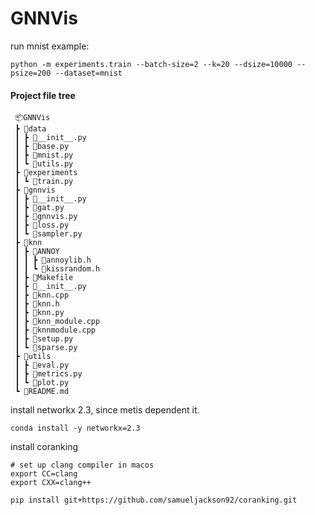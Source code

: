 # GNNVis

run mnist example:

```
python -m experiments.train --batch-size=2 --k=20 --dsize=10000 --psize=200 --dataset=mnist
```

#### Project file tree
```
 📦GNNVis
 ┣ 📂data
 ┃ ┣ 📜__init__.py
 ┃ ┣ 📜base.py
 ┃ ┣ 📜mnist.py
 ┃ ┗ 📜utils.py
 ┣ 📂experiments
 ┃ ┗ 📜train.py
 ┣ 📂gnnvis
 ┃ ┣ 📜__init__.py
 ┃ ┣ 📜gat.py
 ┃ ┣ 📜gnnvis.py
 ┃ ┣ 📜loss.py
 ┃ ┗ 📜sampler.py
 ┣ 📂knn
 ┃ ┣ 📂ANNOY
 ┃ ┃ ┣ 📜annoylib.h
 ┃ ┃ ┗ 📜kissrandom.h
 ┃ ┣ 📜Makefile
 ┃ ┣ 📜__init__.py
 ┃ ┣ 📜knn.cpp
 ┃ ┣ 📜knn.h
 ┃ ┣ 📜knn.py
 ┃ ┣ 📜knn_module.cpp
 ┃ ┣ 📜knnmodule.cpp
 ┃ ┣ 📜setup.py
 ┃ ┗ 📜sparse.py
 ┣ 📂utils
 ┃ ┣ 📜eval.py
 ┃ ┣ 📜metrics.py
 ┃ ┗ 📜plot.py
 ┗ 📜README.md
```

install networkx 2.3, since metis dependent it.
```
conda install -y networkx=2.3
```

install coranking
```
# set up clang compiler in macos
export CC=clang
export CXX=clang++

pip install git+https://github.com/samueljackson92/coranking.git
```

